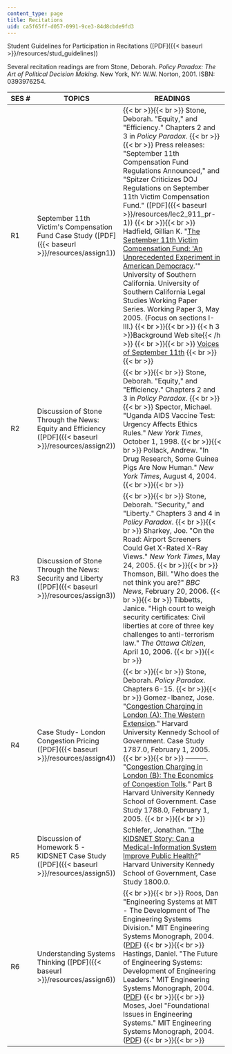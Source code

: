 ```yaml
---
content_type: page
title: Recitations
uid: ca5f65ff-d057-0991-9ce3-84d8cbde9fd3
---
```


Student Guidelines for Participation in Recitations ([PDF]({{< baseurl >}}/resources/stud_guidelines))

Several recitation readings are from Stone, Deborah. _Policy Paradox: The Art of Political Decision Making_. New York, NY: W.W. Norton, 2001. ISBN: 0393976254.

| SES # | TOPICS | READINGS |
| --- | --- | --- |
| R1 | September 11th Victim's Compensation Fund Case Study ([PDF]({{< baseurl >}}/resources/assign1)) |  {{< br >}}{{< br >}} Stone, Deborah. "Equity," and "Efficiency." Chapters 2 and 3 in _Policy Paradox_. {{< br >}}{{< br >}} Press releases: "September 11th Compensation Fund Regulations Announced," and "Spitzer Criticizes DOJ Regulations on September 11th Victim Compensation Fund." ([PDF]({{< baseurl >}}/resources/lec2_911_pr-1)) {{< br >}}{{< br >}} Hadfield, Gillian K. "[The September 11th Victim Compensation Fund: 'An Unprecedented Experiment in American Democracy](http://law.bepress.com/usclwps/lss/art3/).'" University of Southern California. University of Southern California Legal Studies Working Paper Series. Working Paper 3, May 2005. (Focus on sections I-III.) {{< br >}}{{< br >}} {{< h 3 >}}Background Web site{{< /h >}} {{< br >}}{{< br >}} [Voices of September 11th](http://voicesofsept11.org/) {{< br >}}{{< br >}}  |
| R2 | Discussion of Stone Through the News: Equity and Efficiency ([PDF]({{< baseurl >}}/resources/assign2)) |  {{< br >}}{{< br >}} Stone, Deborah. "Equity," and "Efficiency." Chapters 2 and 3 in _Policy Paradox_. {{< br >}}{{< br >}} Spector, Michael. "Uganda AIDS Vaccine Test: Urgency Affects Ethics Rules." _New York Times_, October 1, 1998. {{< br >}}{{< br >}} Pollack, Andrew. "In Drug Research, Some Guinea Pigs Are Now Human." _New York Times_, August 4, 2004. {{< br >}}{{< br >}}  |
| R3 | Discussion of Stone Through the News: Security and Liberty ([PDF]({{< baseurl >}}/resources/assign3)) |  {{< br >}}{{< br >}} Stone, Deborah. "Security," and "Liberty." Chapters 3 and 4 in _Policy Paradox_. {{< br >}}{{< br >}} Sharkey, Joe. "On the Road: Airport Screeners Could Get X-Rated X-Ray Views." _New York Times_, May 24, 2005. {{< br >}}{{< br >}} Thomson, Bill. "Who does the net think you are?" _BBC News_, February 20, 2006. {{< br >}}{{< br >}} Tibbetts, Janice. "High court to weigh security certificates: Civil liberties at core of three key challenges to anti-terrorism law." _The Ottawa Citizen_, April 10, 2006. {{< br >}}{{< br >}}  |
| R4 | Case Study- London Congestion Pricing ([PDF]({{< baseurl >}}/resources/assign4)) |  {{< br >}}{{< br >}} Stone, Deborah. _Policy Paradox_. Chapters 6-15. {{< br >}}{{< br >}} Gomez-Ibanez, Jose. "[Congestion Charging in London (A): The Western Extension](https://cb.hbsp.harvard.edu/cbmp/product/HKS310-PDF-ENG)." Harvard University Kennedy School of Government. Case Study 1787.0, February 1, 2005. {{< br >}}{{< br >}} ———. "[Congestion Charging in London (B): The Economics of Congestion Tolls](http://case.hks.harvard.edu/congestion-charging-in-london-the-economics-of-congestion-tolls-b/)." Part B Harvard University Kennedy School of Government. Case Study 1788.0, February 1, 2005. {{< br >}}{{< br >}}  |
| R5 | Discussion of Homework 5 - KIDSNET Case Study ([PDF]({{< baseurl >}}/resources/assign5)) | Schlefer, Jonathan. "[The KIDSNET Story: Can a Medical-Information System Improve Public Health?](http://www.thecasesolutions.com/the-kidsnet-story-can-a-medical-information-system-improve-public-health-9330)" Harvard University Kennedy School of Government, Case Study 1800.0. |
| R6 | Understanding Systems Thinking ([PDF]({{< baseurl >}}/resources/assign6)) |  {{< br >}}{{< br >}} Roos, Dan "Engineering Systems at MIT - The Development of The Engineering Systems Division." MIT Engineering Systems Monograph, 2004. ([PDF](http://esd.mit.edu/symposium/pdfs/monograph/history.pdf)) {{< br >}}{{< br >}} Hastings, Daniel. "The Future of Engineering Systems: Development of Engineering Leaders." MIT Engineering Systems Monograph, 2004. ([PDF](http://esd.mit.edu/symposium/pdfs/monograph/future.pdf)) {{< br >}}{{< br >}} Moses, Joel "Foundational Issues in Engineering Systems." MIT Engineering Systems Monograph, 2004. ([PDF](http://esd.mit.edu/symposium/pdfs/monograph/framing.pdf)) {{< br >}}{{< br >}}